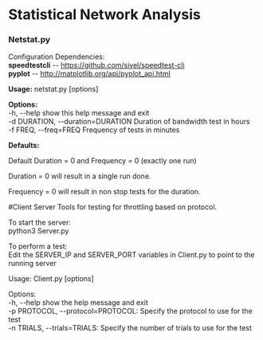 # Statistical Network Analysis

### Netstat.py

Configuration Dependencies:<br>
	**speedtestcli** -- https://github.com/sivel/speedtest-cli <br>
	**pyplot** -- http://matplotlib.org/api/pyplot_api.html <br>

**Usage:** netstat.py [options]<br>

**Options:**<br>
 	 -h, --help            show this help message and exit<br>
 	 -d DURATION, --duration=DURATION Duration of bandwidth test in hours<br>
  	 -f FREQ, --freq=FREQ  Frequency of tests in minutes<br>


**Defaults:** <br>

Default Duration = 0 and Frequency = 0 (exactly one run) <br>

Duration = 0 will result in a single run done.<br>

Frequency = 0 will result in non stop tests for the duration. <br>








#Client Server
Tools for testing for throttling based on protocol.<br>

To start the server: <br>
python3 Server.py

To perform a test:<br>
Edit the SERVER_IP and SERVER_PORT variables in Client.py to point to the running server

Usage: Client.py [options]<br>

Options:<br>
	-h, --help	 			show the help message and exit<br>
	-p PROTOCOL, --protocol=PROTOCOL: 	Specify the protocol to use for the test<br>
	-n TRIALS, --trials=TRIALS: 		Specify the number of trials to use for the test
